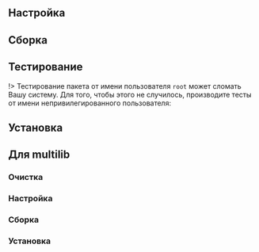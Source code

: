 <pkg :name="'util-linux'" instsize showsbu2></pkg>
## Настройка
<package-script :package="'util-linux'" :type="'configure'"></package-script>

## Сборка
<package-script :package="'util-linux'" :type="'build'"></package-script>

## Тестирование

!> Тестирование пакета от имени пользователя `root` может сломать Вашу систему. Для того, чтобы этого не случилось, производите тесты от имени непривилегированного пользователя:

<package-script :package="'util-linux'" :type="'test'"></package-script>

## Установка
<package-script :package="'util-linux'" :type="'install'"></package-script>
 
## Для multilib

### Очистка

<package-script :package="'util-linux'" :type="'multi_prepare'"></package-script>

### Настройка
<package-script :package="'util-linux'" :type="'multi_configure'"></package-script>

### Сборка 
<package-script :package="'util-linux'" :type="'multi_build'"></package-script>

### Установка
<package-script :package="'util-linux'" :type="'multi_install'"></package-script>

<script>
	new Vue({ el: '#main' })
</script> 
